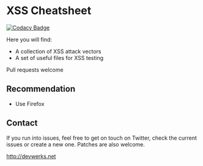 XSS Cheatsheet
====

[![Codacy Badge](https://api.codacy.com/project/badge/Grade/e8e392e88acc4d318102c337d993fc99)](https://www.codacy.com/app/blubtxt/XSS-Cheatsheet?utm_source=github.com&utm_medium=referral&utm_content=devwerks/XSS-Cheatsheet&utm_campaign=badger)

Here you will find:

 * A collection of XSS attack vectors
 * A set of useful files for XSS testing
 
Pull requests welcome

## Recommendation

 * Use Firefox
 
## Contact

If you run into issues, feel free to get on touch on Twitter, check the current issues or create a new one. Patches are also welcome.

http://devwerks.net 
